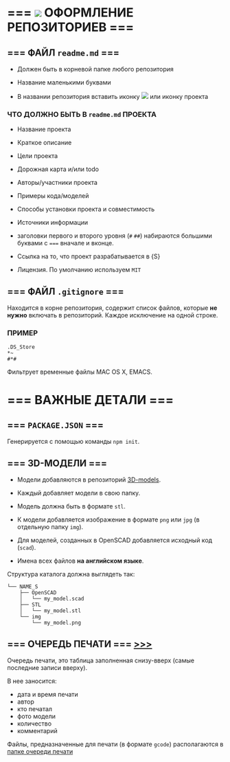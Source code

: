 # === ![](https://avatars0.githubusercontent.com/u/6559911?s=28) ОФОРМЛЕНИЕ РЕПОЗИТОРИЕВ ===

## === ФАЙЛ `readme.md` ===

 - Должен быть в корневой папке любого репозитория
 
 - Название маленькими буквами
 
 - В названии репозитория вставить иконку ![](https://avatars0.githubusercontent.com/u/6559911?s=20) или иконку проекта
 
### ЧТО ДОЛЖНО БЫТЬ В `readme.md` ПРОЕКТА

 - Название проекта
  
 - Краткое описание
 
 - Цели проекта
 
 - Дорожная карта и/или todo
 
 - Авторы/участники проекта
 
 - Примеры кода/моделей
 
 - Способы установки проекта и совместимость
 
 - Источники информации
 
 - заголовки первого и второго уровня (`#` `##`) набираются большими буквами с `===` вначале и вконце.
 
 - Ссылка на то, что проект разрабатывается в {S} 

 - Лицензия. По умолчанию используем `MIT`
 
 
## === ФАЙЛ `.gitignore` ===

 Находится в корне репозитория, содержит список файлов, которые **не нужно** включать в репозиторий. Каждое исключение на одной строке. 

### ПРИМЕР

```
.DS_Store
*~
#*#
```

Фильтрует временные файлы MAC OS X, EMACS.
 

# === ВАЖНЫЕ ДЕТАЛИ ===

## === `PACKAGE.JSON` ===

Генерируется с помощью команды `npm init`.

## === 3D-МОДЕЛИ ===

 - Модели добавляются в репозиторий [3D-models](https://github.com/soda-io/3D-models).

 - Каждый добавляет модели в свою папку. 

 - Модель должна быть в формате `stl`.

 - К модели добавляется изображение в формате `png` или `jpg` (в отдельную папку `img`).

 - Для моделей, созданных в OpenSCAD добавляется исходный код (`scad`).

 - Имена всех файлов **на английском языке**.

Структура каталога должна выглядеть так:

```
└── NAME_S
    ├── OpenSCAD
    │   └── my_model.scad
    ├── STL
    │   └── my_model.stl
    └── img
        └── my_model.png
```

## === ОЧЕРЕДЬ ПЕЧАТИ === [>>>](https://github.com/soda-io/3D-models/tree/master/QUEUE)


Очередь печати, это таблица заполненная снизу-вверх (самые последние записи вверху).

В нее заносится:

 - дата и время печати
 - автор
 - кто печатал
 - фото модели
 - количество
 - комментарий

Файлы, предназначенные для печати (в формате `gcode`) располагаются в [папке очереди печати]((https://github.com/soda-io/Hacks-and-Tips/tree/master/3D-MODELS/QUEUE))

